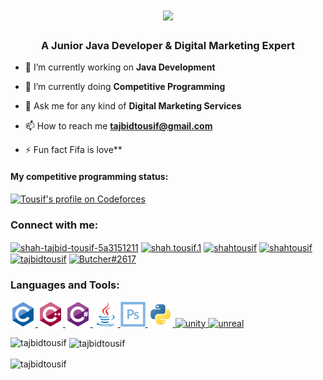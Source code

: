<h1 align="center">
  <a href="https://git.io/typing-svg">
    <img src="https://readme-typing-svg.herokuapp.com/?lines=Good+To+See+You+Here!+👋;This+is+Shah+Tajbid+Tousif;&center=true&size=25">
  </a>
<h3 align="center">A Junior Java Developer & Digital Marketing Expert</h3>



- 🔭 I’m currently working on **Java Development**

- 🌱 I’m currently doing **Competitive Programming**

- 💬 Ask me for any kind of **Digital Marketing Services**

- 📫 How to reach me **tajbidtousif@gmail.com**
  
- ⚡ Fun fact Fifa is love**   
  



<p>
  
  <h4 align="left">My competitive programming status:</h4>

<a href="https://codeforces.com/profile/tajbidtousif"><img src="https://img.shields.io/badge/dynamic/json?&color=1f8acb&logo=codeforces&label=Codeforces&url=https://competitive-coding-api.herokuapp.com/api/codeforces/tajbidtousif&query=%24.rating&prefix=Rating%20&style=for-the-badge&cacheSeconds=86400" alt="Tousif's profile on Codeforces" title="Tousif's profile on Codeforces"></a>
  </p>

<h3 align="left">Connect with me:</h3>
<p align="left">
<a href="https://linkedin.com/in/shah-tajbid-tousif-5a3151211" target="blank"><img align="center" src="https://raw.githubusercontent.com/rahuldkjain/github-profile-readme-generator/master/src/images/icons/Social/linked-in-alt.svg" alt="shah-tajbid-tousif-5a3151211" height="30" width="40" /></a>
<a href="https://fb.com/shah.tousif.1" target="blank"><img align="center" src="https://raw.githubusercontent.com/rahuldkjain/github-profile-readme-generator/master/src/images/icons/Social/facebook.svg" alt="shah.tousif.1" height="30" width="40" /></a>
<a href="https://instagram.com/shahtousif" target="blank"><img align="center" src="https://raw.githubusercontent.com/rahuldkjain/github-profile-readme-generator/master/src/images/icons/Social/instagram.svg" alt="shahtousif" height="30" width="40" /></a>
<a href="https://www.codechef.com/users/shahtousif" target="blank"><img align="center" src="https://cdn.jsdelivr.net/npm/simple-icons@3.1.0/icons/codechef.svg" alt="shahtousif" height="30" width="40" /></a>
<a href="https://codeforces.com/profile/tajbidtousif" target="blank"><img align="center" src="https://cdn.jsdelivr.net/npm/simple-icons@3.0.1/icons/codeforces.svg" alt="tajbidtousif" height="30" width="40" /></a>
<a href="https://discord.gg/Butcher#2617" target="blank"><img align="center" src="https://raw.githubusercontent.com/rahuldkjain/github-profile-readme-generator/master/src/images/icons/Social/discord.svg" alt="Butcher#2617" height="30" width="40" /></a>
</p>

<h3 align="left">Languages and Tools:</h3>
<p align="left"> <a href="https://www.cprogramming.com/" target="_blank"> <img src="https://raw.githubusercontent.com/devicons/devicon/master/icons/c/c-original.svg" alt="c" width="40" height="40"/> </a> <a href="https://www.w3schools.com/cpp/" target="_blank"> <img src="https://raw.githubusercontent.com/devicons/devicon/master/icons/cplusplus/cplusplus-original.svg" alt="cplusplus" width="40" height="40"/> </a> <a href="https://www.w3schools.com/cs/" target="_blank"> <img src="https://raw.githubusercontent.com/devicons/devicon/master/icons/csharp/csharp-original.svg" alt="csharp" width="40" height="40"/> </a> <a href="https://www.java.com" target="_blank"> <img src="https://raw.githubusercontent.com/devicons/devicon/master/icons/java/java-original.svg" alt="java" width="40" height="40"/> </a> <a href="https://www.photoshop.com/en" target="_blank"> <img src="https://raw.githubusercontent.com/devicons/devicon/master/icons/photoshop/photoshop-line.svg" alt="photoshop" width="40" height="40"/> </a> <a href="https://www.python.org" target="_blank"> <img src="https://raw.githubusercontent.com/devicons/devicon/master/icons/python/python-original.svg" alt="python" width="40" height="40"/> </a> <a href="https://unity.com/" target="_blank"> <img src="https://www.vectorlogo.zone/logos/unity3d/unity3d-icon.svg" alt="unity" width="40" height="40"/> </a> <a href="https://unrealengine.com/" target="_blank"> <img src="https://raw.githubusercontent.com/kenangundogan/fontisto/036b7eca71aab1bef8e6a0518f7329f13ed62f6b/icons/svg/brand/unreal-engine.svg" alt="unreal" width="40" height="40"/> </a> </p>

<p><img align="left" src="https://github-readme-stats.vercel.app/api/top-langs?username=tajbidtousif&show_icons=true&locale=en&layout=compact" alt="tajbidtousif" /></p>

<p>&nbsp;<img align="center" src="https://github-readme-stats.vercel.app/api?username=tajbidtousif&show_icons=true&locale=en" alt="tajbidtousif" /></p>

<p><img align="center" src="https://github-readme-streak-stats.herokuapp.com/?user=tajbidtousif&" alt="tajbidtousif" /></p>
